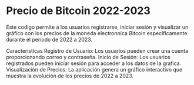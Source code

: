 # Precio de Bitcoin 2022-2023

Este codigo permite a los usuarios registrarse, iniciar sesión y visualizar un gráfico con los precios de la moneda electronnica Bitcoin específicamente durante el período de 2022 a 2023. 

Características
Registro de Usuario: Los usuarios pueden crear una cuenta proporcionando correo y contraseña.
Inicio de Sesión: Los usuarios registrados pueden iniciar sesión para acceder a los datos de la grafica.
Visualización de Precios: La aplicación genera un gráfico interactivo que muestra la evolución de los precios de 2022 a 2023.
